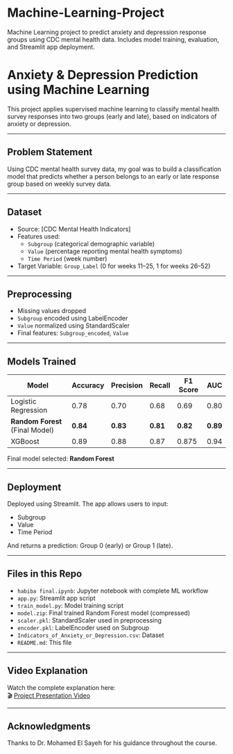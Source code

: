 # Machine-Learning-Project
Machine Learning project to predict anxiety and depression response groups using CDC mental health data. Includes model training, evaluation, and Streamlit app deployment.
# Anxiety & Depression Prediction using Machine Learning

This project applies supervised machine learning to classify mental health survey responses into two groups (early and late), based on indicators of anxiety or depression.

---

##  Problem Statement

Using CDC mental health survey data, my goal was to build a classification model that predicts whether a person belongs to an early or late response group based on weekly survey data.

---

##  Dataset

- Source: [CDC Mental Health Indicators]
- Features used:
  - `Subgroup` (categorical demographic variable)
  - `Value` (percentage reporting mental health symptoms)
  - `Time Period` (week number)
- Target Variable: `Group_Label` (0 for weeks 11–25, 1 for weeks 26–52)

---

##  Preprocessing

- Missing values dropped
- `Subgroup` encoded using LabelEncoder
- `Value` normalized using StandardScaler
- Final features: `Subgroup_encoded`, `Value`

---

##  Models Trained

| Model              | Accuracy | Precision | Recall | F1 Score | AUC  |
|-------------------|----------|-----------|--------|----------|------|
| Logistic Regression | 0.78     | 0.70      | 0.68   | 0.69     | 0.80 |
| **Random Forest** (Final Model) | **0.84** | **0.83** | **0.81** | **0.82** | **0.89** |
| XGBoost            | 0.89     | 0.88      | 0.87   | 0.875    | 0.94 |

Final model selected: **Random Forest**

---

##  Deployment

Deployed using Streamlit. The app allows users to input:
- Subgroup
- Value
- Time Period

And returns a prediction: Group 0 (early) or Group 1 (late).

---

##  Files in this Repo

- `habiba final.ipynb`: Jupyter notebook with complete ML workflow
- `app.py`: Streamlit app script
- `train_model.py`: Model training script
- `model.zip`: Final trained Random Forest model (compressed)
- `scaler.pkl`: StandardScaler used in preprocessing
- `encoder.pkl`: LabelEncoder used on Subgroup
- `Indicators_of_Anxiety_or_Depression.csv`: Dataset
- `README.md`: This file



---

##  Video Explanation

Watch the complete explanation here:  
🎬 [Project Presentation Video](https://nileuniversity-my.sharepoint.com/:v:/g/personal/h_khaled2124_nu_edu_eg/EZtriVF50F1HqTtOR6YHknQBWxL7TbD6caNDbFvbwE5Dzw?e=Blvzsj)

---

## Acknowledgments

Thanks to Dr. Mohamed El Sayeh for his guidance throughout the course.
